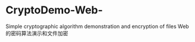 # CryptoDemo-Web-
Simple cryptographic algorithm demonstration and encryption of files Web的密码算法演示和文件加密
